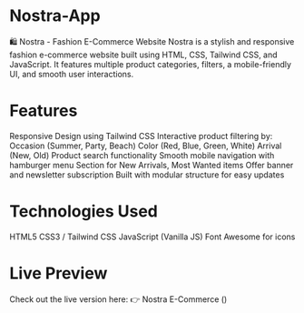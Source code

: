 # Nostra-App

🛍️ Nostra - Fashion E-Commerce Website
Nostra is a stylish and responsive fashion e-commerce website built using HTML, CSS, Tailwind CSS, and JavaScript. It features multiple product categories, filters, a mobile-friendly UI, and smooth user interactions.

# Features
Responsive Design using Tailwind CSS
Interactive product filtering by:
Occasion (Summer, Party, Beach)
Color (Red, Blue, Green, White)
Arrival (New, Old)
Product search functionality
Smooth mobile navigation with hamburger menu
Section for New Arrivals, Most Wanted items
Offer banner and newsletter subscription
Built with modular structure for easy updates


# Technologies Used #
HTML5
CSS3 / Tailwind CSS
JavaScript (Vanilla JS)
Font Awesome for icons

# Live Preview
Check out the live version here:
👉 Nostra E-Commerce ()

